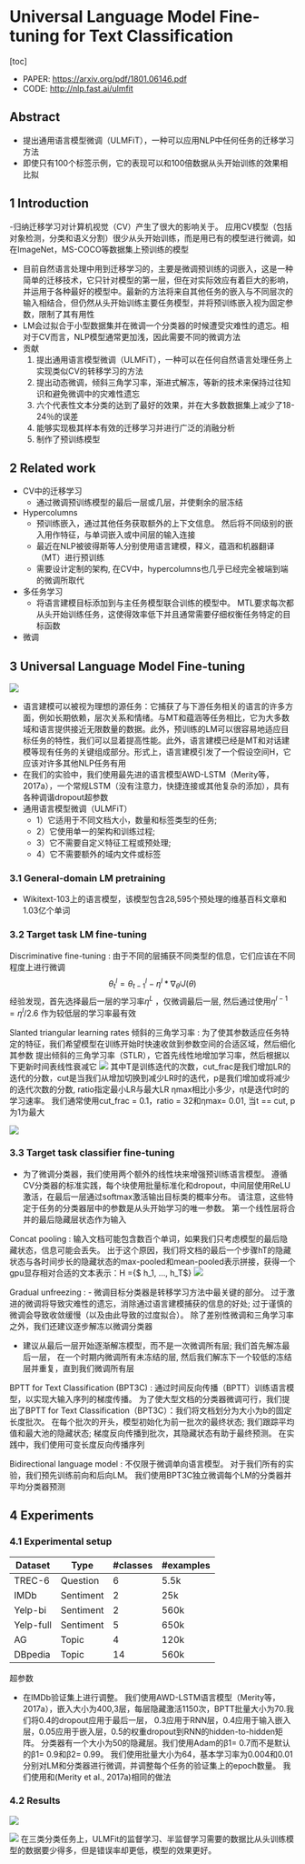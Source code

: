 # Universal Language Model Fine-tuning for Text Classification
[toc]

- PAPER: https://arxiv.org/pdf/1801.06146.pdf
- CODE: http://nlp.fast.ai/ulmfit

## Abstract
- 提出通用语言模型微调（ULMFiT），一种可以应用NLP中任何任务的迁移学习方法
- 即使只有100个标签示例，它的表现可以和100倍数据从头开始训练的效果相比拟

## 1 Introduction
-归纳迁移学习对计算机视觉（CV）产生了很大的影响关于。 应用CV模型（包括对象检测，分类和语义分割）很少从头开始训练，而是用已有的模型进行微调，如在ImageNet，MS-COCO等数据集上预训练的模型
- 目前自然语言处理中用到迁移学习的，主要是微调预训练的词嵌入，这是一种简单的迁移技术，它只针对模型的第一层，但在对实际效应有着巨大的影响，并运用于各种最好的模型中。最新的方法将来自其他任务的嵌入与不同层次的输入相结合，但仍然从头开始训练主要任务模型，并将预训练嵌入视为固定参数，限制了其有用性
- LM会过拟合于小型数据集并在微调一个分类器的时候遭受灾难性的遗忘。相对于CV而言，NLP模型通常更加浅，因此需要不同的微调方法
- 贡献
    1. 提出通用语言模型微调（ULMFiT），一种可以在任何自然语言处理任务上实现类似CV的转移学习的方法
    2. 提出动态微调，倾斜三角学习率，渐进式解冻，等新的技术来保持过往知识和避免微调中的灾难性遗忘
    3. 六个代表性文本分类的达到了最好的效果，并在大多数数据集上减少了18-24％的误差
    4. 能够实现极其样本有效的迁移学习并进行广泛的消融分析
    5. 制作了预训练模型
    
## 2 Related work
- CV中的迁移学习
    - 通过微调预训练模型的最后一层或几层，并使剩余的层冻结
- Hypercolumns
    - 预训练嵌入，通过其他任务获取额外的上下文信息。 然后将不同级别的嵌入用作特征，与单词嵌入或中间层的输入连接
    - 最近在NLP被彼得斯等人分别使用语言建模，释义，蕴涵和机器翻译（MT）进行预训练
    - 需要设计定制的架构, 在CV中，hypercolumns也几乎已经完全被端到端的微调所取代
- 多任务学习
    - 将语言建模目标添加到与主任务模型联合训练的模型中。 MTL要求每次都从头开始训练任务，这使得效率低下并且通常需要仔细权衡任务特定的目标函数
- 微调

## 3 Universal Language Model Fine-tuning
![](../../images/d0001/522002251607201.png)

- 语言建模可以被视为理想的源任务：它捕获了与下游任务相关的语言的许多方面，例如长期依赖，层次关系和情绪。与MT和蕴涵等任务相比，它为大多数域和语言提供接近无限数量的数据。此外，预训练的LM可以很容易地适应目标任务的特性，我们可以显着提高性能。此外，语言建模已经是MT和对话建模等现有任务的关键组成部分。形式上，语言建模引发了一个假设空间H，它应该对许多其他NLP任务有用
- 在我们的实验中，我们使用最先进的语言模型AWD-LSTM（Merity等，2017a），一个常规LSTM（没有注意力，快捷连接或其他复杂的添加），具有各种调谐dropout超参数
- 通用语言模型微调（ULMFiT）
    - 1）它适用于不同文档大小，数量和标签类型的任务; 
    - 2）它使用单一的架构和训练过程; 
    - 3）它不需要自定义特征工程或预处理; 
    - 4）它不需要额外的域内文件或标签

### 3.1 General-domain LM pretraining
- Wikitext-103上的语言模型，该模型包含28,595个预处理的维基百科文章和1.03亿个单词

### 3.2 Target task LM fine-tuning
Discriminative fine-tuning
: 由于不同的层捕获不同类型的信息，它们应该在不同程度上进行微调
$$\theta_t^l = \theta_{t-1}^l - \eta^l * \nabla_{\theta^l}J(\theta)$$
经验发现，首先选择最后一层的学习率$\eta^L$ ，仅微调最后一层, 然后通过使用$\eta^{l-1} = \eta^l / 2.6$ 作为较低层的学习率最有效

Slanted triangular learning rates 倾斜的三角学习率
: 为了使其参数适应任务特定的特征，我们希望模型在训练开始时快速收敛到参数空间的合适区域，然后细化其参数
提出倾斜的三角学习率（STLR），它首先线性地增加学习率，然后根据以下更新时间表线性衰减它
![](../../images/d0001/132002491607201.png)
其中T是训练迭代的次数，cut_frac是我们增加LR的迭代的分数，cut是当我们从增加切换到减少LR时的迭代，p是我们增加或将减少的迭代次数的分数, ratio指定最小LR与最大LR ηmax相比小多少，ηt是迭代t时的学习速率。 我们通常使用cut_frac = 0.1，ratio = 32和ηmax= 0.01, 当t == cut, p为1为最大

![](../../images/d0001/522002511607201.png)

### 3.3 Target task classifier fine-tuning
- 为了微调分类器，我们使用两个额外的线性块来增强预训练语言模型。 遵循CV分类器的标准实践，每个块使用批量标准化和dropout，中间层使用ReLU激活，在最后一层通过softmax激活输出目标类的概率分布。 请注意，这些特定于任务的分类器层中的参数是从头开始学习的唯一参数。 第一个线性层将合并的最后隐藏层状态作为输入

Concat pooling
: 输入文档可能包含数百个单词，如果我们只考虑模型的最后隐藏状态，信息可能会丢失。 出于这个原因，我们将文档的最后一个步骤hT的隐藏状态与各时间步长的隐藏状态的max-pooled和mean-pooled表示拼接，获得一个gpu显存相对合适的文本表示：H ={$ h_1, …, h_T$}
![](../../images/d0001/352002051707201.png)

Gradual unfreezing
: - 微调目标分类器是转移学习方法中最关键的部分。 过于激进的微调将导致灾难性的遗忘，消除通过语言建模捕获的信息的好处; 过于谨慎的微调会导致收敛缓慢（以及由此导致的过度拟合）。 除了差别性微调和三角学习率之外，我们还建议逐步解冻以微调分类器
  - 建议从最后一层开始逐渐解冻模型，而不是一次微调所有层; 我们首先解冻最后一层， 在一个时期内微调所有未冻结的层,  然后我们解冻下一个较低的冻结层并重复，直到我们微调所有层


BPTT for Text Classification (BPT3C)
: 通过时间反向传播（BPTT）训练语言模型，以实现大输入序列的梯度传播。 为了使大型文档的分类器微调可行，我们提出了BPTT for Text Classification（BPT3C）：我们将文档划分为大小为b的固定长度批次。 在每个批次的开头，模型初始化为前一批次的最终状态; 我们跟踪平均值和最大池的隐藏状态; 梯度反向传播到批次，其隐藏状态有助于最终预测。 在实践中，我们使用可变长度反向传播序列

Bidirectional language model
: 不仅限于微调单向语言模型。 对于我们所有的实验，我们预先训练前向和后向LM。 我们使用BPT3C独立微调每个LM的分类器并平均分类器预测

## 4 Experiments
### 4.1 Experimental setup
|Dataset	|Type	|#classes	|#examples|
-|-|-|-
TREC-6|	Question|	6|	5.5k
IMDb|	Sentiment|	2|	25k
Yelp-bi|	Sentiment|	2|	560k
Yelp-full|	Sentiment|	5|	650k
AG|	Topic|	4|	120k
DBpedia|	Topic|	14|	560k

超参数
- 在IMDb验证集上进行调整。 我们使用AWD-LSTM语言模型（Merity等，2017a），嵌入大小为400,3层，每层隐藏激活1150次，BPTT批量大小为70.我们将0.4的dropout应用于最后一层， 0.3应用于RNN层，0.4应用于输入嵌入层，0.05应用于嵌入层，0.5的权重dropout到RNN的hidden-to-hidden矩阵。 分类器有一个大小为50的隐藏层。我们使用Adam的β1= 0.7而不是默认的β1= 0.9和β2= 0.99。 我们使用批量大小为64，基本学习率为0.004和0.01分别对LM和分类器进行微调，并调整每个任务的验证集上的epoch数量。 我们使用和(Merity et al., 2017a)相同的做法

### 4.2 Results
![](../../images/d0001/142002181707201.png)

![](../../images/d0001/182002201707201.png)
在三类分类任务上，ULMFit的监督学习、半监督学习需要的数据比从头训练模型的数据要少得多，但是错误率却更低，模型的效果更好。
